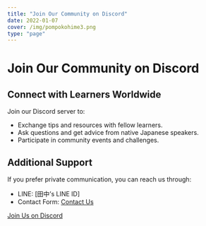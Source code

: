 ```yaml
---
title: "Join Our Community on Discord"
date: 2022-01-07
cover: /img/pompokohime3.png
type: "page"
---
```


# Join Our Community on Discord

## Connect with Learners Worldwide
Join our Discord server to:
- Exchange tips and resources with fellow learners.
- Ask questions and get advice from native Japanese speakers.
- Participate in community events and challenges.

## Additional Support
If you prefer private communication, you can reach us through:
- LINE: [田中’s LINE ID]
- Contact Form: [Contact Us](/contact)

[Join Us on Discord](https://discord.gg/link)